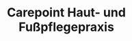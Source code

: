 ---
title: "Carepoint Haut- und Fußpflegepraxis"
url: /uffenheim/carepoint-haut-und-fusspflegepraxis/
shop: Kosmetik
---